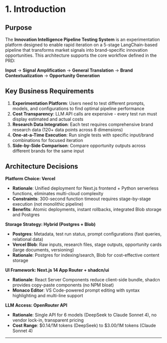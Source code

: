 # 1. Introduction

## Purpose

The **Innovation Intelligence Pipeline Testing System** is an experimentation platform designed to enable rapid iteration on a 5-stage LangChain-based pipeline that transforms market signals into brand-specific innovation opportunities. This architecture supports the core workflow defined in the PRD:

**Input** → **Signal Amplification** → **General Translation** → **Brand Contextualization** → **Opportunity Generation**

## Key Business Requirements

1. **Experimentation Platform**: Users need to test different prompts, models, and configurations to find optimal pipeline performance
2. **Cost Transparency**: LLM API calls are expensive - every test run must display estimated and actual costs
3. **Research Data Integration**: Each test requires comprehensive brand research data (120+ data points across 8 dimensions)
4. **One-at-a-Time Execution**: Run single tests with specific input/brand combinations for focused iteration
5. **Side-by-Side Comparison**: Compare opportunity outputs across different brands for the same input

## Architecture Decisions

**Platform Choice: Vercel**
- **Rationale**: Unified deployment for Next.js frontend + Python serverless functions, eliminates multi-cloud complexity
- **Constraints**: 300-second function timeout requires stage-by-stage execution (not monolithic pipeline)
- **Benefits**: Atomic deployments, instant rollbacks, integrated Blob storage and Postgres

**Storage Strategy: Hybrid (Postgres + Blob)**
- **Postgres**: Metadata, test run status, prompt configurations (fast queries, relational data)
- **Vercel Blob**: Raw inputs, research files, stage outputs, opportunity cards (large documents, versioning)
- **Rationale**: Postgres for indexing/search, Blob for cost-effective content storage

**UI Framework: Next.js 14 App Router + shadcn/ui**
- **Rationale**: React Server Components reduce client-side bundle, shadcn provides copy-paste components (no NPM bloat)
- **Monaco Editor**: VS Code-powered prompt editing with syntax highlighting and multi-line support

**LLM Access: OpenRouter API**
- **Rationale**: Single API for 6 models (DeepSeek to Claude Sonnet 4), no vendor lock-in, transparent pricing
- **Cost Range**: $0.14/1M tokens (DeepSeek) to $3.00/1M tokens (Claude Sonnet 4)

---
